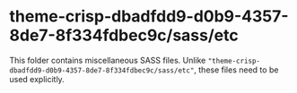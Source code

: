 # theme-crisp-dbadfdd9-d0b9-4357-8de7-8f334fdbec9c/sass/etc

This folder contains miscellaneous SASS files. Unlike `"theme-crisp-dbadfdd9-d0b9-4357-8de7-8f334fdbec9c/sass/etc"`, these files
need to be used explicitly.
